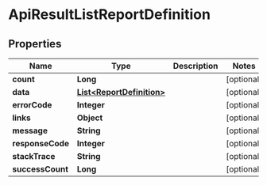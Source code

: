 
# ApiResultListReportDefinition

## Properties
Name | Type | Description | Notes
------------ | ------------- | ------------- | -------------
**count** | **Long** |  |  [optional]
**data** | [**List&lt;ReportDefinition&gt;**](ReportDefinition.md) |  |  [optional]
**errorCode** | **Integer** |  |  [optional]
**links** | **Object** |  |  [optional]
**message** | **String** |  |  [optional]
**responseCode** | **Integer** |  |  [optional]
**stackTrace** | **String** |  |  [optional]
**successCount** | **Long** |  |  [optional]



